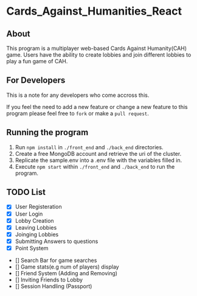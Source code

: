 # Cards_Against_Humanities_React

## About
This program is a multiplayer web-based Cards Against Humanity(CAH) game.
Users have the ability to create lobbies and join different lobbies to play a fun game of CAH.

## For Developers
This is a note for any developers who come accross this.

If you feel the need to add a new feature or change a new feature to this program please feel free to `fork` 
or make a `pull request`.

## Running the program
1. Run `npm install` in `./front_end` and `./back_end` directories.
2. Create a free MongoDB account and retrieve the uri of the cluster.
3. Replicate the sample.env into a .env file with the variables filled in.
4. Execute `npm start` within `./front_end` and `./back_end` to run the program.


## TODO List
- [x] User Registeration 
- [x] User Login
- [x] Lobby Creation
- [x] Leaving Lobbies
- [x] Joinging Lobbies
- [x] Submitting Answers to questions
- [x] Point System
- [] Search Bar for game searches
- [] Game stats(e.g num of players) display
- [] Friend System (Adding and Removing)
- [] Inviting Friends to Lobby
- [] Session Handling (Passport)
